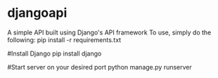 # djangoapi
A simple API built using Django's API framework
To use, simply do the following:
pip install -r requirements.txt

#Install Django
pip install django

#Start server on your desired port
python manage.py runserver
